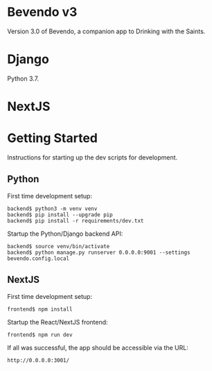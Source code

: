 # Bevendo v3

Version 3.0 of Bevendo, a companion app to Drinking with the Saints.

# Django

Python 3.7.

# NextJS

# Getting Started

Instructions for starting up the dev scripts for development.

## Python

First time development setup:

    backend$ python3 -m venv venv
    backend$ pip install --upgrade pip
    backend$ pip install -r requirements/dev.txt

Startup the Python/Django backend API:

    backend$ source venv/bin/activate
    backend$ python manage.py runserver 0.0.0.0:9001 --settings bevendo.config.local

## NextJS

First time development setup:

    frontend$ npm install

Startup the React/NextJS frontend:

    frontend$ npm run dev

If all was successful, the app should be accessible via the URL:

    http://0.0.0.0:3001/